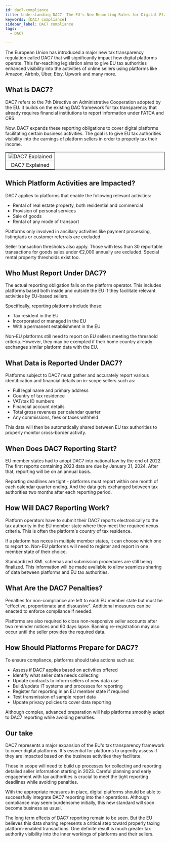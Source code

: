```yaml
---
id: dac7-compliance
title: Understanding DAC7- The EU's New Reporting Rules for Digital Platforms
keywords: [DAC7 compliance]
sidebar_label: DAC7 compliance
tags:
  - DAC7

---
```



The European Union has introduced a major new tax transparency regulation called DAC7 that will significantly impact how digital platforms operate. This far-reaching legislation aims to give EU tax authorities enhanced visibility into the activities of online sellers using platforms like Amazon, Airbnb, Uber, Etsy, Upwork and many more. 

## What is DAC7?

DAC7 refers to the 7th Directive on Administrative Cooperation adopted by the EU. It builds on the existing DAC framework for tax transparency that already requires financial institutions to report information under FATCA and CRS. 

Now, DAC7 expands these reporting obligations to cover digital platforms facilitating certain business activities. The goal is to give EU tax authorities visibility into the earnings of platform sellers in order to properly tax their income.

<table align="center" border="1px" border-color="#dedede"><tr><td>
  <img src="/docs/img/Dac7-guide.png" alt="DAC7 Explained"/>
  </td></tr>
  <tr><td align="center">DAC7 Explained</td></tr>
</table>


## Which Platform Activities are Impacted?

DAC7 applies to platforms that enable the following relevant activities:

- Rental of real estate property, both residential and commercial
- Provision of personal services 
- Sale of goods
- Rental of any mode of transport  

Platforms only involved in ancillary activities like payment processing, listing/ads or customer referrals are excluded. 

Seller transaction thresholds also apply. Those with less than 30 reportable transactions for goods sales under €2,000 annually are excluded. Special rental property thresholds exist too.

## Who Must Report Under DAC7?

The actual reporting obligation falls on the platform operator. This includes platforms based both inside and outside the EU if they facilitate relevant activities by EU-based sellers.

Specifically, reporting platforms include those:

- Tax resident in the EU
- Incorporated or managed in the EU
- With a permanent establishment in the EU

Non-EU platforms still need to report on EU sellers meeting the threshold criteria. However, they may be exempted if their home country already exchanges similar platform data with the EU.

## What Data is Reported Under DAC7?

Platforms subject to DAC7 must gather and accurately report various identification and financial details on in-scope sellers such as:

- Full legal name and primary address
- Country of tax residence 
- VAT/tax ID numbers
- Financial account details 
- Total gross revenues per calendar quarter
- Any commissions, fees or taxes withheld 

This data will then be automatically shared between EU tax authorities to properly monitor cross-border activity.

## When Does DAC7 Reporting Start?

EU member states had to adopt DAC7 into national law by the end of 2022. The first reports containing 2023 data are due by January 31, 2024. After that, reporting will be on an annual basis. 

Reporting deadlines are tight - platforms must report within one month of each calendar quarter ending. And the data gets exchanged between tax authorities two months after each reporting period.

## How Will DAC7 Reporting Work? 

Platform operators have to submit their DAC7 reports electronically to the tax authority in the EU member state where they meet the required nexus criteria. This is often the platform's country of tax residence.

If a platform has nexus in multiple member states, it can choose which one to report to. Non-EU platforms will need to register and report in one member state of their choice.

Standardized XML schemas and submission procedures are still being finalized. This information will be made available to allow seamless sharing of data between platforms and EU tax authorities.

## What Are the DAC7 Penalties?

Penalties for non-compliance are left to each EU member state but must be "effective, proportionate and dissuasive". Additional measures can be enacted to enforce compliance if needed.

Platforms are also required to close non-responsive seller accounts after two reminder notices and 60 days lapse. Banning re-registration may also occur until the seller provides the required data.

## How Should Platforms Prepare for DAC7?

To ensure compliance, platforms should take actions such as:

- Assess if DAC7 applies based on activities offered
- Identify what seller data needs collecting 
- Update contracts to inform sellers of new data use
- Build/update IT systems and processes for reporting 
- Register for reporting in an EU member state if required
- Test transmission of sample report data
- Update privacy policies to cover data reporting

Although complex, advanced preparation will help platforms smoothly adapt to DAC7 reporting while avoiding penalties.

## Our take

DAC7 represents a major expansion of the EU's tax transparency framework to cover digital platforms. It's essential for platforms to urgently assess if they are impacted based on the business activities they facilitate. 

Those in scope will need to build up processes for collecting and reporting detailed seller information starting in 2023. Careful planning and early engagement with tax authorities is crucial to meet the tight reporting deadlines while avoiding penalties.

With the appropriate measures in place, digital platforms should be able to successfully integrate DAC7 reporting into their operations. Although compliance may seem burdensome initially, this new standard will soon become business as usual.

The long term effects of DAC7 reporting remain to be seen. But the EU believes this data sharing represents a critical step toward properly taxing platform-enabled transactions. One definite result is much greater tax authority visibility into the inner workings of platforms and their sellers.
